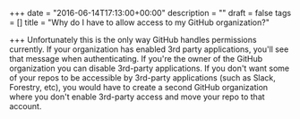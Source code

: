 +++
date = "2016-06-14T17:13:00+00:00"
description = ""
draft = false
tags = []
title = "Why do I have to allow access to my GitHub organization?"

+++
Unfortunately this is the only way GitHub handles permissions currently.  If your organization has enabled 3rd party applications, you'll see that message when authenticating.  If you're the owner of the GitHub organization you can disable 3rd-party applications.  If you don't want some of your repos to be accessible by 3rd-party applications (such as Slack, Forestry, etc), you would have to create a second GitHub organization where you don't enable 3rd-party access and move your repo to that account. 
